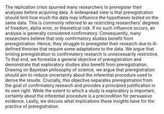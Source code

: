 The replication crisis spurned many researchers to preregister their analyses before acquiring data.
A widespread view is that preregistration should limit how much the data may influence the hypotheses tested on the same data.
This is commonly referred to as restricting researchers' degrees of freedom, alpha error, or theoretical risk.
If no such influence occurs, an analysis is generally considered confirmatory. 
Consequently, many researchers believe that only confirmatory studies benefit from preregistration.
Hence, they struggle to preregister their research due to ill-defined theories that require some adaptations to the data.
We argue that limiting preregistration to confirmatory research is unnecessarily restrictive.
To that end, we formalize a general objective of preregistration and demonstrate that exploratory studies also benefit from preregistration.
Drawing on Bayesian philosophy of science, we argue that preregistration should aim to reduce uncertainty about the inferential procedure used to derive the results.
Crucially, this objective separates preregistration from the goal of confirmatory research and provides a principled justification in its own right.
While the extent to which a study is exploratory is important, certainty about the inferential procedure is a precondition for persuasive evidence.
Lastly, we discuss what implications these insights have for the practice of preregistration.
